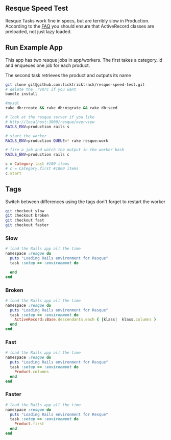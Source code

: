 ## Resque Speed Test

Resque Tasks work fine in specs, but are terribly slow in Production. According to the [FAQ](https://github.com/defunkt/resque/wiki/FAQ) you should ensure that ActiveRecord classes are preloaded, not just lazy loaded.

## Run Example App
This app has two resque jobs in app/workers. The first takes a category_id and enqueues one job for each product.

The second task retrieves the product and outputs its name


```bash
git clone git@github.com:ticktricktrack/resque-speed-test.git
# delete the .rvmrc if you want
bundle install

#mysql
rake db:create && rake db:migrate && rake db:seed

# look at the resque server if you like
# http://localhost:3000/resque/overview
RAILS_ENV=production rails s

# start the worker
RAILS_ENV=production QUEUE=* rake resque:work

# fire a job and watch the output in the worker bash
RAILS_ENV=production rails c
```

```ruby
c = Category.last #100 items
# c = Category.first #1000 items
c.start
```

## Tags

Switch between differences using the tags
don't forget to restart the worker

```bash
git checkout slow
git checkout broken
git checkout fast
git checkout faster
```

### Slow

```ruby
# load the Rails app all the time
namespace :resque do
  puts "Loading Rails environment for Resque"
  task :setup => :environment do

  end
end
```

### Broken

```ruby
# load the Rails app all the time
namespace :resque do
  puts "Loading Rails environment for Resque"
  task :setup => :environment do
    ActiveRecord::Base.descendants.each { |klass|  klass.columns }
  end
end
```

### Fast

```ruby
# load the Rails app all the time
namespace :resque do
  puts "Loading Rails environment for Resque"
  task :setup => :environment do
    Product.columns
  end
end
```

### Faster

```ruby
# load the Rails app all the time
namespace :resque do
  puts "Loading Rails environment for Resque"
  task :setup => :environment do
    Product.first
  end
end
```